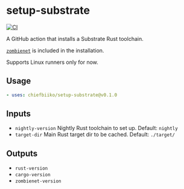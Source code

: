 # setup-substrate

[![CI](https://github.com/chiefbiiko/setup-substrate/workflows/ci/badge.svg)](https://github.com/chiefbiiko/setup-substrate/actions)

A GitHub action that installs a Substrate Rust toolchain.

[`zombienet`](https://github.com/paritytech/zombienet) is included in the installation.

Supports Linux runners only for now.

## Usage

```yml
- uses: chiefbiiko/setup-substrate@v0.1.0
```

## Inputs

+ `nightly-version` Nightly Rust toolchain to set up. Default: `nightly`
+ `target-dir` Main Rust target dir to be cached. Default: `./target/`

## Outputs

+ `rust-version`
+ `cargo-version`
+ `zombienet-version`